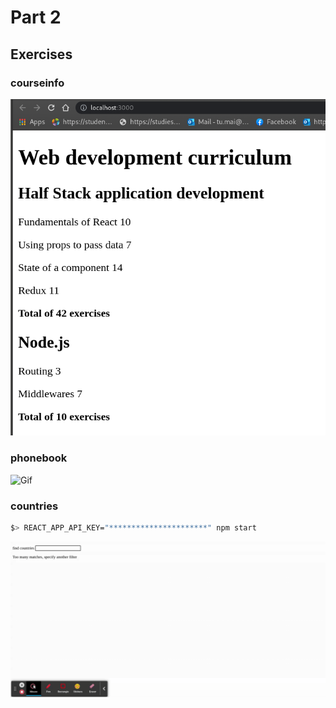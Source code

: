 # Part 2

## Exercises

### courseinfo

![Screenshot](screenshots/courseinfo.png)

### phonebook

![Gif](screenshots/phonebook.gif)

### countries

```bash
$> REACT_APP_API_KEY="**********************" npm start
```

![Gif](screenshots/countries.gif)
